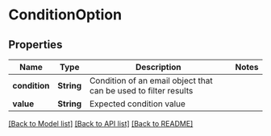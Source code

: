 # ConditionOption

## Properties
Name | Type | Description | Notes
------------ | ------------- | ------------- | -------------
**condition** | **String** | Condition of an email object that can be used to filter results | 
**value** | **String** | Expected condition value | 

[[Back to Model list]](../README#documentation-for-models) [[Back to API list]](../README#documentation-for-api-endpoints) [[Back to README]](../README)


